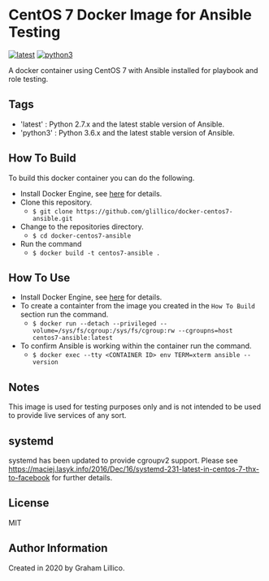 # CentOS 7 Docker Image for Ansible Testing

[![latest](https://github.com/glillico/docker-centos7-ansible/workflows/latest/badge.svg)](https://github.com/glillico/docker-centos7-ansible/actions?query=workflow%3Alatest) [![python3](https://github.com/glillico/docker-centos7-ansible/workflows/python3/badge.svg)](https://github.com/glillico/docker-centos7-ansible/actions?query=workflow%3Apython3)

A docker container using CentOS 7 with Ansible installed for playbook and role testing.

## Tags

  - 'latest'  : Python 2.7.x and the latest stable version of Ansible.
  - 'python3' : Python 3.6.x and the latest stable version of Ansible.

## How To Build

To build this docker container you can do the following.

  - Install Docker Engine, see [here](https://docs.docker.com/engine/install/) for details.
  - Clone this repository.
    - `$ git clone https://github.com/glillico/docker-centos7-ansible.git`
  - Change to the repositories directory.
    - `$ cd docker-centos7-ansible`
  - Run the command
    - `$ docker build -t centos7-ansible .`

## How To Use

  - Install Docker Engine, see [here](https://docs.docker.com/engine/install/) for details.
  - To create a containter from the image you created in the `How To Build` section run the command.
    - `$ docker run --detach --privileged --volume=/sys/fs/cgroup:/sys/fs/cgroup:rw --cgroupns=host centos7-ansible:latest`
  - To confirm Ansible is working within the container run the command.
    - `$ docker exec --tty <CONTAINER ID> env TERM=xterm ansible --version`

## Notes

This image is used for testing purposes only and is not intended to be used to provide live services of any sort.

## systemd

systemd has been updated to provide cgroupv2 support.  Please see https://maciej.lasyk.info/2016/Dec/16/systemd-231-latest-in-centos-7-thx-to-facebook for further details.

## License

MIT

## Author Information

Created in 2020 by Graham Lillico.
